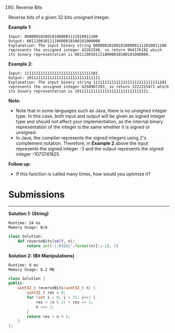 190. Reverse Bits

Reverse bits of a given 32 bits unsigned integer.

 

**Example 1:**
```
Input: 00000010100101000001111010011100
Output: 00111001011110000010100101000000
Explanation: The input binary string 00000010100101000001111010011100 represents the unsigned integer 43261596, so return 964176192 which its binary representation is 00111001011110000010100101000000.
```

**Example 2:**
```
Input: 11111111111111111111111111111101
Output: 10111111111111111111111111111111
Explanation: The input binary string 11111111111111111111111111111101 represents the unsigned integer 4294967293, so return 3221225471 which its binary representation is 10111111111111111111111111111111.
```

**Note:**

* Note that in some languages such as Java, there is no unsigned integer type. In this case, both input and output will be given as signed integer type and should not affect your implementation, as the internal binary representation of the integer is the same whether it is signed or unsigned.
* In Java, the compiler represents the signed integers using 2's complement notation. Therefore, in **Example 2** above the input represents the signed integer -3 and the output represents the signed integer -1073741825.
 

**Follow up:**

* If this function is called many times, how would you optimize it?

# Submissions
---
**Solution 1: (String)**
```
Runtime: 24 ms
Memory Usage: N/A
```
```python
class Solution:
    def reverseBits(self, n):
        return int('{:032b}'.format(n)[::-1], 2)
```

**Solution 2: (Bit Manipulations)**
```
Runtime: 8 ms
Memory Usage: 6.2 MB
```
```c++
class Solution {
public:
    uint32_t reverseBits(uint32_t n) {
        uint32_t res = 0;
        for (int i = 0; i < 31; i++) {
            res = (n % 2) + res << 1;
            n >>= 1;
        }
        return res + n % 2;
    }
};
```